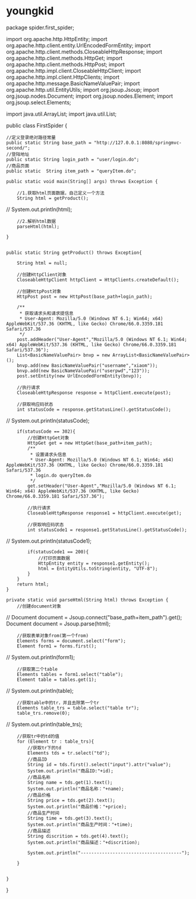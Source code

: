 # youngkid

package spider.first_spider;

import org.apache.http.HttpEntity;
import org.apache.http.client.entity.UrlEncodedFormEntity;
import org.apache.http.client.methods.CloseableHttpResponse;
import org.apache.http.client.methods.HttpGet;
import org.apache.http.client.methods.HttpPost;
import org.apache.http.impl.client.CloseableHttpClient;
import org.apache.http.impl.client.HttpClients;
import org.apache.http.message.BasicNameValuePair;
import org.apache.http.util.EntityUtils;
import org.jsoup.Jsoup;
import org.jsoup.nodes.Document;
import org.jsoup.nodes.Element;
import org.jsoup.select.Elements;

import java.util.ArrayList;
import java.util.List;

public class FirstSpider {

    //定义登录绝对路径常量
    public static String base_path = "http://127.0.0.1:8080/springmvc-second/";
    //登陆地址
    public static String login_path = "user/login.do";
    //商品页面
    public static  String item_path = "queryItem.do";

    public static void main(String[] args) throws Exception {

        //1.获取html页面数据，自己定义一个方法
        String html = getProduct();
//        System.out.println(html);

        //2.解析html数据
        parseHtml(html);

    }


    public static String getProduct() throws Exception{

        String html = null;

        //创建HttpClient对象
        CloseableHttpClient httpClient = HttpClients.createDefault();

        //创建HttpPost对象
        HttpPost post = new HttpPost(base_path+login_path);

        /**
         * 获取请求头和请求提信息
         * User-Agent: Mozilla/5.0 (Windows NT 6.1; Win64; x64) AppleWebKit/537.36 (KHTML, like Gecko) Chrome/66.0.3359.181 Safari/537.36
         */
        post.addHeader("User-Agent","Mozilla/5.0 (Windows NT 6.1; Win64; x64) AppleWebKit/537.36 (KHTML, like Gecko) Chrome/66.0.3359.181 Safari/537.36");
        List<BasicNameValuePair> bnvp = new ArrayList<BasicNameValuePair>();
        bnvp.add(new BasicNameValuePair("username","xiaom"));
        bnvp.add(new BasicNameValuePair("userpwd","123"));
        post.setEntity(new UrlEncodedFormEntity(bnvp));

        //执行请求
        CloseableHttpResponse response = httpClient.execute(post);

        //获取响应码状态
        int statusCode = response.getStatusLine().getStatusCode();
//        System.out.println(statusCode);

        if(statusCode == 302){
            //创建HttpGet对象
            HttpGet get = new HttpGet(base_path+item_path);
            /**
             * 设置请求头信息
             * User-Agent: Mozilla/5.0 (Windows NT 6.1; Win64; x64) AppleWebKit/537.36 (KHTML, like Gecko) Chrome/66.0.3359.181 Safari/537.36
             * login.do	queryItem.do
             */
            get.setHeader("User-Agent","Mozilla/5.0 (Windows NT 6.1; Win64; x64) AppleWebKit/537.36 (KHTML, like Gecko) Chrome/66.0.3359.181 Safari/537.36");

            //执行请求
            CloseableHttpResponse response1 = httpClient.execute(get);

            //获取响应码状态
            int statusCode1 = response1.getStatusLine().getStatusCode();
//            System.out.println(statusCode1);

            if(statusCode1 == 200){
                //打印页面数据
                HttpEntity entity = response1.getEntity();
                html = EntityUtils.toString(entity, "UTF-8");
            }
        }
        return html;
    }

    private static void parseHtml(String html) throws Exception {
        //创建document对象
//        Document document = Jsoup.connect("base_path+item_path").get();
        Document document = Jsoup.parse(html);

        //获取表单对象from(第一个from)
        Elements forms = document.select("form");
        Element form1 = forms.first();
//        System.out.println(form1);

        //获取第二个table
        Elements tables = form1.select("table");
        Element table = tables.get(1);
//        System.out.println(table);

        //获取table中的tr，并且去除第一个tr
        Elements table_trs = table.select("table tr");
        table_trs.remove(0);
//        System.out.println(table_trs);

        //获取tr中的td的值
        for (Element tr : table_trs){
            //获取tr下的td
            Elements tds = tr.select("td");
            //商品ID
            String id = tds.first().select("input").attr("value");
            System.out.println("商品ID:"+id);
            //商品名称
            String name = tds.get(1).text();
            System.out.println("商品名称："+name);
            //商品价格
            String price = tds.get(2).text();
            System.out.println("商品价格："+price);
            //商品生产时间
            String time = tds.get(3).text();
            System.out.println("商品生产时间："+time);
            //商品描述
            String discrition = tds.get(4).text();
            System.out.println("商品描述："+discrition);

            System.out.println("--------------------------------------");

        }


    }
}
